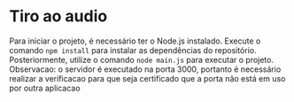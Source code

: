 # Tiro ao audio

Para iniciar o projeto, é necessário ter o Node.js instalado. Execute o comando `npm install` para instalar as dependências do repositório. Posteriormente, utilize o comando `node main.js` para executar o projeto. Observacao: o servidor é executado na porta 3000, portanto é necessário realizar a verificacao para que seja certificado que a porta não está em uso por outra aplicacao
